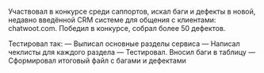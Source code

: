 Участвовал в конкурсе среди саппортов, искал баги и дефекты в новой, недавно введённой CRM системе для общения с клиентами: chatwoot.com. Победил в конкурсе, собрал более 50 дефектов.

Тестировал так:
— Выписал основные разделы сервиса
— Написал чеклисты для каждого раздела
— Тестировал. Вносил баги в таблицу
— Сформировал итоговый файл с багами и дефектами
